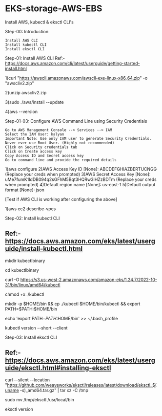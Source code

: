 # EKS-storage-AWS-EBS

Install AWS, kubectl & eksctl CLI's

Step-00: Introduction

    Install AWS CLI
    Install kubectl CLI
    Install eksctl CLI
    
Step-01: Install AWS CLI
   Ref:-https://docs.aws.amazon.com/cli/latest/userguide/getting-started-install.html
   
   
1)curl "https://awscli.amazonaws.com/awscli-exe-linux-x86_64.zip" -o "awscliv2.zip"


2)unzip awscliv2.zip

3)sudo ./aws/install --update


4)aws --version

Step-01-03: Configure AWS Command Line using Security Credentials

    Go to AWS Management Console --> Services --> IAM
    Select the IAM User: kalyan
    Important Note: Use only IAM user to generate Security Credentials. Never ever use Root User. (Highly not recommended)
    Click on Security credentials tab
    Click on Create access key
    Copy Access ID and Secret access key
    Go to command line and provide the required details

1)aws configure
2)AWS Access Key ID [None]: ABCDEFGHIAZBERTUCNGG  (Replace your creds when prompted)
3)AWS Secret Access Key [None]: uMe7fumK1IdDB094q2sGFhM5Bqt3HQRw3IHZzBDTm  (Replace your creds when prompted)
4)Default region name [None]: us-east-1
5)Default output format [None]: json

[Test if AWS CLI is working after configuring the above]

1)aws ec2 describe-vpcs


Step-02: Install kubectl CLI

Ref:- https://docs.aws.amazon.com/eks/latest/userguide/install-kubectl.html
-----
mkdir kubectlbinary

cd kubectlbinary

curl -O https://s3.us-west-2.amazonaws.com/amazon-eks/1.24.7/2022-10-31/bin/linux/amd64/kubectl

chmod +x ./kubectl

mkdir -p $HOME/bin && cp ./kubectl $HOME/bin/kubectl && export PATH=$PATH:$HOME/bin

echo 'export PATH=$PATH:$HOME/bin' >> ~/.bash_profile

kubectl version --short --client


Step-03: Install eksctl CLI

Ref:- https://docs.aws.amazon.com/eks/latest/userguide/eksctl.html#installing-eksctl
------
curl --silent --location "https://github.com/weaveworks/eksctl/releases/latest/download/eksctl_$(uname -s)_amd64.tar.gz" | tar xz -C /tmp

sudo mv /tmp/eksctl /usr/local/bin

eksctl version















